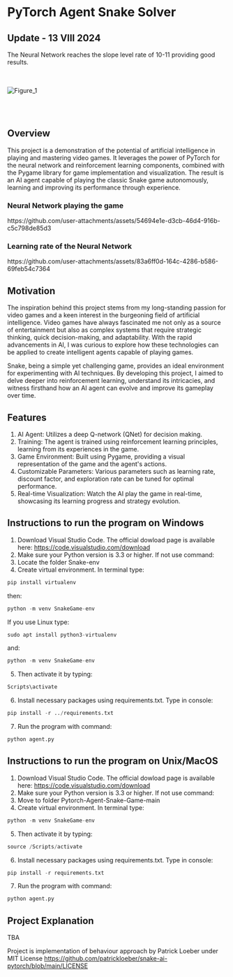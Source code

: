 <h1> PyTorch Agent Snake Solver </h1>

<h2> Update - 13 VIII 2024 </h2>
The Neural Network reaches the slope level rate of 10-11 providing good results.

<br/><br/>
![Figure_1](https://github.com/user-attachments/assets/2617e996-0179-4101-8568-5fd5df66d01e)

<br/><br/>
<h2> Overview </h2>

This project is a demonstration of the potential of artificial intelligence in playing and mastering video games. It leverages the power of PyTorch for the neural network and reinforcement learning components, combined with the Pygame library for game implementation and visualization. The result is an AI agent capable of playing the classic Snake game autonomously, learning and improving its performance through experience.

<h3>Neural Network playing the game</h3>
https://github.com/user-attachments/assets/54694e1e-d3cb-46d4-916b-c5c798de85d3

<h3>Learning rate of the Neural Network</h3>
https://github.com/user-attachments/assets/83a6ff0d-164c-4286-b586-69feb54c7364

<h2> Motivation </h2>

The inspiration behind this project stems from my long-standing passion for video games and a keen interest in the burgeoning field of artificial intelligence. Video games have always fascinated me not only as a source of entertainment but also as complex systems that require strategic thinking, quick decision-making, and adaptability. With the rapid advancements in AI, I was curious to explore how these technologies can be applied to create intelligent agents capable of playing games.

Snake, being a simple yet challenging game, provides an ideal environment for experimenting with AI techniques. By developing this project, I aimed to delve deeper into reinforcement learning, understand its intricacies, and witness firsthand how an AI agent can evolve and improve its gameplay over time.

<h2> Features </h2>

1. AI Agent: Utilizes a deep Q-network (QNet) for decision making.
2. Training: The agent is trained using reinforcement learning principles, learning from its experiences in the game.
3. Game Environment: Built using Pygame, providing a visual representation of the game and the agent's actions.
4. Customizable Parameters: Various parameters such as learning rate, discount factor, and exploration rate can be tuned for optimal performance.
5. Real-time Visualization: Watch the AI play the game in real-time, showcasing its learning progress and strategy evolution.

<h2> Instructions to run the program on Windows </h2> 

1. Download Visual Studio Code. The official dowload page is available here: https://code.visualstudio.com/download
2. Make sure your Python version is 3.3 or higher. If not use command:
3. Locate the folder Snake-env
4. Create virtual environment. In terminal type:
```python
pip install virtualenv
```
then:
```python
python -m venv SnakeGame-env
```
If you use Linux type:
```python
sudo apt install python3-virtualenv
```
and:
```python
python -m venv SnakeGame-env
```
5. Then activate it by typing:
```python
Scripts\activate
```
6. Install necessary packages using requirements.txt. Type in console:
```python
pip install -r ../requirements.txt
```
7. Run the program with command:
```python
python agent.py
```

<h2> Instructions to run the program on Unix/MacOS </h2> 

1. Download Visual Studio Code. The official dowload page is available here: https://code.visualstudio.com/download
2. Make sure your Python version is 3.3 or higher. If not use command:
3. Move to folder Pytorch-Agent-Snake-Game-main
4. Create virtual environment. In terminal type:
```python
python -m venv SnakeGame-env
```
5. Then activate it by typing:
```python
source /Scripts/activate
```
6. Install necessary packages using requirements.txt. Type in console:
```python
pip install -r requirements.txt
```
7. Run the program with command:
```python
python agent.py
```

<h2> Project Explanation </h2>
TBA

Project is implementation of behaviour approach by Patrick Loeber under MIT License
https://github.com/patrickloeber/snake-ai-pytorch/blob/main/LICENSE
